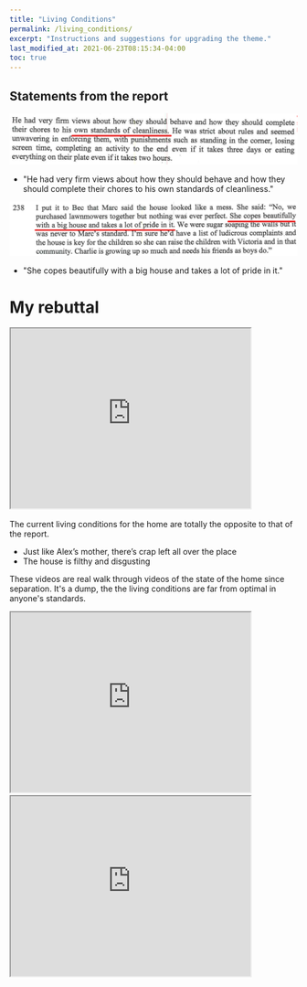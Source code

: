 ```yaml
---
title: "Living Conditions"
permalink: /living_conditions/
excerpt: "Instructions and suggestions for upgrading the theme."
last_modified_at: 2021-06-23T08:15:34-04:00
toc: true
---
```

## Statements from the report

![](../blobs/livingconditions/Report1.png)

- "He had very firm views about how they should behave and how they should complete their chores to his own standards of cleanliness."

![](../blobs/livingconditions/Report2.png)

- "She copes beautifully with a big house and takes a lot of pride in it."

# My rebuttal

<iframe width="420" height="315"
    src="https://www.youtube.com/embed/gDr0XIgdk7A?Version=3&autoplay=1&mute=1&loop=1&showinfo=1&rel=0">
</iframe>

The current living conditions for the home are totally the opposite to that of the report. 

- Just like Alex’s mother, there’s crap left all over the place
- The house is filthy and disgusting 

These videos are real walk through videos of the state of the home since separation. It's a dump, the the living conditions are far from optimal in anyone's standards.

<iframe width="420" height="315"
    src="https://www.youtube.com/embed/hixvOH7lxVo?Version=3&autoplay=1&mute=1&loop=1&showinfo=1&rel=0">
</iframe>

<br>

<iframe width="420" height="315"
    src="https://www.youtube.com/embed/1oJeG2IlXPQ?Version=3&autoplay=1&mute=1&loop=1&showinfo=1&rel=0">
</iframe>


